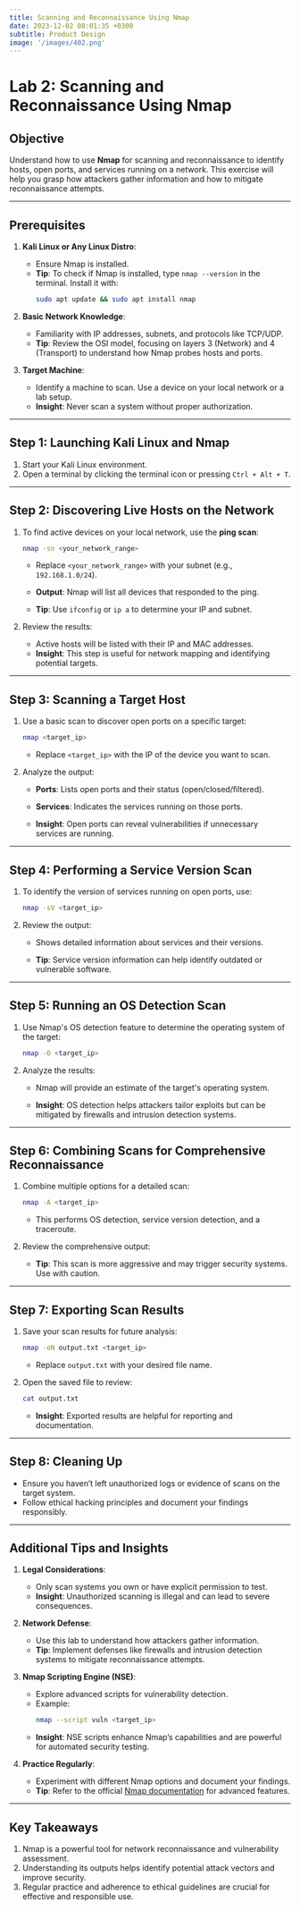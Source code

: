 ```yaml
---
title: Scanning and Reconnaissance Using Nmap
date: 2023-12-02 08:01:35 +0300
subtitle: Product Design
image: '/images/402.png'
---
```

# Lab 2: Scanning and Reconnaissance Using Nmap

## **Objective**
Understand how to use **Nmap** for scanning and reconnaissance to identify hosts, open ports, and services running on a network. This exercise will help you grasp how attackers gather information and how to mitigate reconnaissance attempts.

---

## **Prerequisites**
1. **Kali Linux or Any Linux Distro**:
   - Ensure Nmap is installed.
   - **Tip**: To check if Nmap is installed, type `nmap --version` in the terminal. Install it with:
     ```bash
     sudo apt update && sudo apt install nmap
     ```

2. **Basic Network Knowledge**:
   - Familiarity with IP addresses, subnets, and protocols like TCP/UDP.
   - **Tip**: Review the OSI model, focusing on layers 3 (Network) and 4 (Transport) to understand how Nmap probes hosts and ports.

3. **Target Machine**:
   - Identify a machine to scan. Use a device on your local network or a lab setup.
   - **Insight**: Never scan a system without proper authorization.

---

## **Step 1: Launching Kali Linux and Nmap**
1. Start your Kali Linux environment.
2. Open a terminal by clicking the terminal icon or pressing `Ctrl + Alt + T`.

---

## **Step 2: Discovering Live Hosts on the Network**
1. To find active devices on your local network, use the **ping scan**:
   ```bash
   nmap -sn <your_network_range>
   ```
   - Replace `<your_network_range>` with your subnet (e.g., `192.168.1.0/24`).
   - **Output**: Nmap will list all devices that responded to the ping.

   - **Tip**: Use `ifconfig` or `ip a` to determine your IP and subnet.

2. Review the results:
   - Active hosts will be listed with their IP and MAC addresses.
   - **Insight**: This step is useful for network mapping and identifying potential targets.

---

## **Step 3: Scanning a Target Host**
1. Use a basic scan to discover open ports on a specific target:
   ```bash
   nmap <target_ip>
   ```
   - Replace `<target_ip>` with the IP of the device you want to scan.

2. Analyze the output:
   - **Ports**: Lists open ports and their status (open/closed/filtered).
   - **Services**: Indicates the services running on those ports.

   - **Insight**: Open ports can reveal vulnerabilities if unnecessary services are running.

---

## **Step 4: Performing a Service Version Scan**
1. To identify the version of services running on open ports, use:
   ```bash
   nmap -sV <target_ip>
   ```

2. Review the output:
   - Shows detailed information about services and their versions.

   - **Tip**: Service version information can help identify outdated or vulnerable software.

---

## **Step 5: Running an OS Detection Scan**
1. Use Nmap's OS detection feature to determine the operating system of the target:
   ```bash
   nmap -O <target_ip>
   ```

2. Analyze the results:
   - Nmap will provide an estimate of the target's operating system.

   - **Insight**: OS detection helps attackers tailor exploits but can be mitigated by firewalls and intrusion detection systems.

---

## **Step 6: Combining Scans for Comprehensive Reconnaissance**
1. Combine multiple options for a detailed scan:
   ```bash
   nmap -A <target_ip>
   ```
   - This performs OS detection, service version detection, and a traceroute.

2. Review the comprehensive output:
   - **Tip**: This scan is more aggressive and may trigger security systems. Use with caution.

---

## **Step 7: Exporting Scan Results**
1. Save your scan results for future analysis:
   ```bash
   nmap -oN output.txt <target_ip>
   ```
   - Replace `output.txt` with your desired file name.

2. Open the saved file to review:
   ```bash
   cat output.txt
   ```

   - **Insight**: Exported results are helpful for reporting and documentation.

---

## **Step 8: Cleaning Up**
- Ensure you haven’t left unauthorized logs or evidence of scans on the target system.
- Follow ethical hacking principles and document your findings responsibly.

---

## **Additional Tips and Insights**
1. **Legal Considerations**:
   - Only scan systems you own or have explicit permission to test.
   - **Insight**: Unauthorized scanning is illegal and can lead to severe consequences.

2. **Network Defense**:
   - Use this lab to understand how attackers gather information.
   - **Tip**: Implement defenses like firewalls and intrusion detection systems to mitigate reconnaissance attempts.

3. **Nmap Scripting Engine (NSE)**:
   - Explore advanced scripts for vulnerability detection.
   - Example:
     ```bash
     nmap --script vuln <target_ip>
     ```
   - **Insight**: NSE scripts enhance Nmap’s capabilities and are powerful for automated security testing.

4. **Practice Regularly**:
   - Experiment with different Nmap options and document your findings.
   - **Tip**: Refer to the official [Nmap documentation](https://nmap.org/book/man.html) for advanced features.

---

## **Key Takeaways**
1. Nmap is a powerful tool for network reconnaissance and vulnerability assessment.
2. Understanding its outputs helps identify potential attack vectors and improve security.
3. Regular practice and adherence to ethical guidelines are crucial for effective and responsible use.
